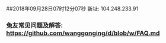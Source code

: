 ##2018年09月28日07时12分07秒 新址: 104.248.233.91
### 兔友常见问题及解答: https://github.com/wanggonging/d/blob/w/FAQ.md
